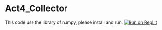 # Act4_Collector

This code use the library of numpy, please install and run.
[![Run on Repl.it](https://repl.it/badge/github/HectorGuerreroDiaz/Act4_Collector)](https://repl.it/github/HectorGuerreroDiaz/Act4_Collector)